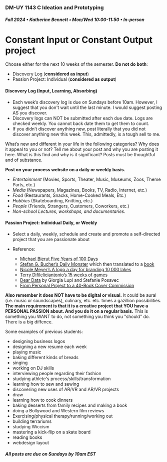 ### DM-UY 1143 C Ideation and Prototyping
##### Fall 2024 • Katherine Bennett • Mon/Wed 10:00-11:50 • In-person


# Constant Input or Constant Output project

Choose either for the next 10 weeks of the semester. **Do not do both**:

*   Discovery Log (**considered as input**)
*   Passion Project: Individual (**considered as output**)

#### Discovery Log (Input, Learning, Absorbing)

*   Each week’s discovery log is due on Sundays before 10am. However, I suggest that you don't wait until the last minute. I would suggest posting AS you discover.
*   Discovery logs can NOT be submitted after each due date. Logs are checked weekly. You cannot back date them to get them to count.
*   If you didn’t discover anything new, post literally that you did not discover anything new this week. This, admittedly, is a tough sell to me.

What’s new and different in your life in the following categories? Why does it appeal to you or not? Tell me about your post and why you are posting it here. What is this find and why is it significant? Posts must be thoughtful and of substance.

**Post on your process website on a daily or weekly basis.**

*   _Entertainment_ (Movies, Sports, Theater, Music, Museums, Zoos, Theme Parts, etc.)
*   _Media_ (Newspapers, Magazines, Books, TV, Radio, Internet, etc.)
*   _Food_ (Restaurants, Snacks, Home-Cooked Meals, Etc.)
*   _Hobbies_ (Skateboarding, Knitting, etc.)
*   _People_ (Friends, Strangers, Customers, Coworkers, etc.)
*   _Non-school Lectures, workshops, and documentaries._

#### Passion Project: Individual Daily, or Weekly 

*   Select a daily, weekly, schedule and create and promote a self-directed project that you are passionate about

*   Reference:
    *   [Michael Bierut Five Years of 100 Days](http://designobserver.com/feature/five-years-of-100-days/24678)
    *   [Stefan G. Bucher’s Daily Monster](http://www.dailymonster.com/344_loves_you/monsterarchive.html) which then translated to a [book](https://www.amazon.com/gp/product/1600610919/ref=as_li_ss_tl?ie=UTF8&camp=1789&creative=390957&creativeASIN=1600610919&linkCode=as2&tag=344designcom-20)
    *   [Nicole Meyer’s A logo a day for branding 10,000 lakes](https://typedeck.com/state-mottos-and-lake-logos/)
    *   [Terry Difileliciantonio’s 15 weeks of games](https://15weeksofgames.wordpress.com/)
    *   [Dear Data](http://www.dear-data.com/theproject) by Giorgia Lupi and Stefanie Posavec
    * [From Personal Project to a 40-Book Cover Commission](http://99u.com/articles/53891/from-personal-project-to-a-40-book-cover-commission)
    
**Also remember it does NOT have to be digital or visual.** It could be aural (i.e. music or soundscapes), culinary, etc. etc. times a gazillion possibilities. **The main requirement is that it is a creative project that YOU have a PERSONAL PASSION about. And you do it on a regular basis.** This is something you WANT to do, not something you think you "should" do. There is a big diffence.

Some examples of previous students:
* designing business logos
* designing a new resume each week
* playing music
* baking different kinds of breads
* singing
* working on DJ skills
* interviewing people regarding their fashion
* studying athlete's process/skills/transformation
* learning how to sew and sewing
* discovering new uses of AR/VR and AR/VR projects
* draw
* learning how to cook dinners
* baking desserts from family recipes and making a book
* doing a Bollywood and Western film reviews
* Exercising/physical therapy/running/working out
* building terrariums 
* studying Wiccism 
* mastering a kick-flip on a skate board
* reading books
* webdesign layout


##### All posts are due on Sundays by 10am EST

